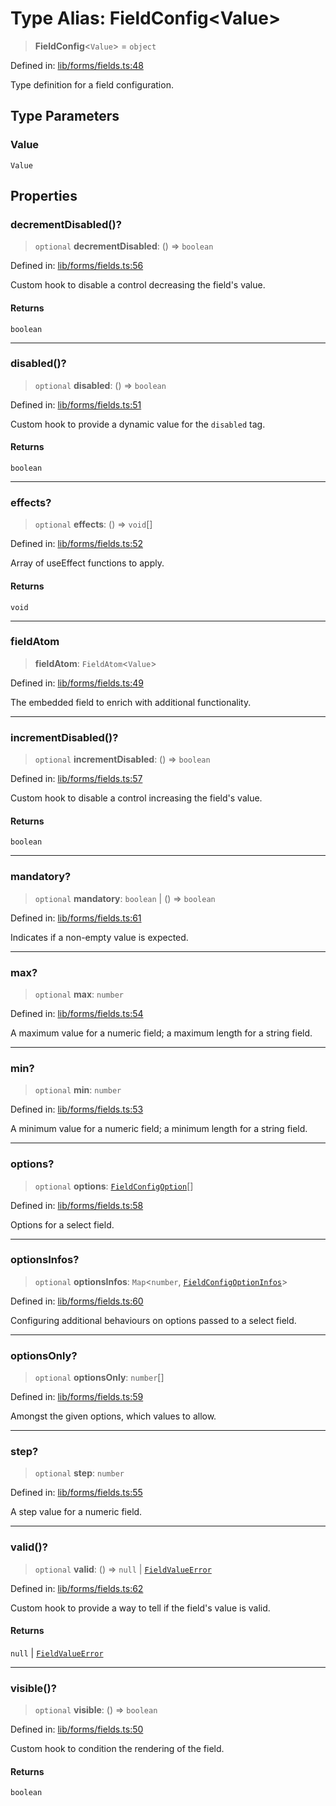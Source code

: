# Type Alias: FieldConfig\<Value\>

> **FieldConfig**\<`Value`\> = `object`

Defined in: [lib/forms/fields.ts:48](https://github.com/aldesgroup/goaldn/blob/850e22fffd19501920628173674ada43cba9a29a/lib/forms/fields.ts#L48)

Type definition for a field configuration.

## Type Parameters

### Value

`Value`

## Properties

### decrementDisabled()?

> `optional` **decrementDisabled**: () => `boolean`

Defined in: [lib/forms/fields.ts:56](https://github.com/aldesgroup/goaldn/blob/850e22fffd19501920628173674ada43cba9a29a/lib/forms/fields.ts#L56)

Custom hook to disable a control decreasing the field's value.

#### Returns

`boolean`

***

### disabled()?

> `optional` **disabled**: () => `boolean`

Defined in: [lib/forms/fields.ts:51](https://github.com/aldesgroup/goaldn/blob/850e22fffd19501920628173674ada43cba9a29a/lib/forms/fields.ts#L51)

Custom hook to provide a dynamic value for the `disabled` tag.

#### Returns

`boolean`

***

### effects?

> `optional` **effects**: () => `void`[]

Defined in: [lib/forms/fields.ts:52](https://github.com/aldesgroup/goaldn/blob/850e22fffd19501920628173674ada43cba9a29a/lib/forms/fields.ts#L52)

Array of useEffect functions to apply.

#### Returns

`void`

***

### fieldAtom

> **fieldAtom**: `FieldAtom`\<`Value`\>

Defined in: [lib/forms/fields.ts:49](https://github.com/aldesgroup/goaldn/blob/850e22fffd19501920628173674ada43cba9a29a/lib/forms/fields.ts#L49)

The embedded field to enrich with additional functionality.

***

### incrementDisabled()?

> `optional` **incrementDisabled**: () => `boolean`

Defined in: [lib/forms/fields.ts:57](https://github.com/aldesgroup/goaldn/blob/850e22fffd19501920628173674ada43cba9a29a/lib/forms/fields.ts#L57)

Custom hook to disable a control increasing the field's value.

#### Returns

`boolean`

***

### mandatory?

> `optional` **mandatory**: `boolean` \| () => `boolean`

Defined in: [lib/forms/fields.ts:61](https://github.com/aldesgroup/goaldn/blob/850e22fffd19501920628173674ada43cba9a29a/lib/forms/fields.ts#L61)

Indicates if a non-empty value is expected.

***

### max?

> `optional` **max**: `number`

Defined in: [lib/forms/fields.ts:54](https://github.com/aldesgroup/goaldn/blob/850e22fffd19501920628173674ada43cba9a29a/lib/forms/fields.ts#L54)

A maximum value for a numeric field; a maximum length for a string field.

***

### min?

> `optional` **min**: `number`

Defined in: [lib/forms/fields.ts:53](https://github.com/aldesgroup/goaldn/blob/850e22fffd19501920628173674ada43cba9a29a/lib/forms/fields.ts#L53)

A minimum value for a numeric field; a minimum length for a string field.

***

### options?

> `optional` **options**: [`FieldConfigOption`](FieldConfigOption.md)[]

Defined in: [lib/forms/fields.ts:58](https://github.com/aldesgroup/goaldn/blob/850e22fffd19501920628173674ada43cba9a29a/lib/forms/fields.ts#L58)

Options for a select field.

***

### optionsInfos?

> `optional` **optionsInfos**: `Map`\<`number`, [`FieldConfigOptionInfos`](FieldConfigOptionInfos.md)\>

Defined in: [lib/forms/fields.ts:60](https://github.com/aldesgroup/goaldn/blob/850e22fffd19501920628173674ada43cba9a29a/lib/forms/fields.ts#L60)

Configuring additional behaviours on options passed to a select field.

***

### optionsOnly?

> `optional` **optionsOnly**: `number`[]

Defined in: [lib/forms/fields.ts:59](https://github.com/aldesgroup/goaldn/blob/850e22fffd19501920628173674ada43cba9a29a/lib/forms/fields.ts#L59)

Amongst the given options, which values to allow.

***

### step?

> `optional` **step**: `number`

Defined in: [lib/forms/fields.ts:55](https://github.com/aldesgroup/goaldn/blob/850e22fffd19501920628173674ada43cba9a29a/lib/forms/fields.ts#L55)

A step value for a numeric field.

***

### valid()?

> `optional` **valid**: () => `null` \| [`FieldValueError`](FieldValueError.md)

Defined in: [lib/forms/fields.ts:62](https://github.com/aldesgroup/goaldn/blob/850e22fffd19501920628173674ada43cba9a29a/lib/forms/fields.ts#L62)

Custom hook to provide a way to tell if the field's value is valid.

#### Returns

`null` \| [`FieldValueError`](FieldValueError.md)

***

### visible()?

> `optional` **visible**: () => `boolean`

Defined in: [lib/forms/fields.ts:50](https://github.com/aldesgroup/goaldn/blob/850e22fffd19501920628173674ada43cba9a29a/lib/forms/fields.ts#L50)

Custom hook to condition the rendering of the field.

#### Returns

`boolean`
